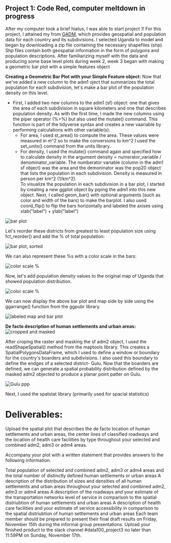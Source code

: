 ## Project 1: Code Red, computer meltdown in progress
After my computer took a brief hiatus, I was able to start project 1! 
For this project, I attained my from [GADM]( https://gadm.org/), which provides geospatial and population data for each country and its subdivisions. I selected Uganda to model and began by downloading a zip file containing the necessary shapefiles (shp). Shp files contain both geospatial information in the form of polygons and population descriptions.
After familiarizing myself with the data and producing some base level plots during week 2, week 3 began with making a geometric bar plot with a simple features object


**Creating a Geometric Bar Plot with your Simple Feature object:**
Now that we've added a new column to the adm1 oject that summarizes the total population for each subdivision, let's make a bar plot of the population density on this level.<br/>
- First, I added two new columns to the adm1 (sf) object: one that gives the area of each subdivision in square kilometers and one that describes population density. As with the first time, I made the new columns using the piper operator (%>%) but also used the mutate() command. This function is part of the tidyverse syntax and creates a new vaariable by performing calculations with other variable(s).<br/>
  - For area, I used st_area() to compute the area. These values were measured in m^2 so to make the conversions to km^2 I used the set_units() command from the units library.<br/>
  - For density, I used the mutate() command again and specified how to calculate density in the argument density = numerator_variable / denominator_variable. The numberator variable (column in the adm1 sf object) was the area and the demoninator was the pop20 object that lists the population in each subdivision. Density is measured in person per km^2 (1/km^2).<br/>
To visualize the population in each subdivision in a bar plot, I started by creating a new ggplot object by piping the adm1 into this new object. Next, I called geom_bar() with optional arguments (such as color and width of the bars) to make the barplot. I also used coord_flip() to flip the bars horizontally and labeled the axises using xlab("label") + ylab("label")<br/>

![bar plot](https://aeraposo.github.io/Data-440-Raposo/bar_plt_1.png)<br/>

Let's reorder these districts from greatest to least population size using fct_reorder() and add the % of total population:<br/>

![bar plot, sorted](https://aeraposo.github.io/Data-440-Raposo/bar_plt_1_sorted_and_labeled.png)<br/>

We can also represent these %s with a color scale in the bars:<br/>

![color scale %](https://aeraposo.github.io/Data-440-Raposo/colorful_%_plt.png)<br/>

Now, let's add population density values to the original map of Uganda that showed population distribution.<br/>

![color scale %](https://aeraposo.github.io/Data-440-Raposo/density_map.png)<br/>

We can now display the above bar plot and map side by side using the ggarrange() function from the ggpubr library.<br/>

![labeled map and bar plot](https://aeraposo.github.io/Data-440-Raposo/labeled_bar_map.png)<br/>

**De facto description of human settlements and urban areas:**<br/>
![cropped and masked](https://aeraposo.github.io/Data-440-Raposo/crop_mask1.png)<br/>

After croping the raster and masking the sf adm2 object, I used the readShapeSpatial() method from the maptools library. This creates a SpatialPolygonsDataFrame, which I used to define a window or boundary for the country's boarders and subdivisions. I also used this boundary to define the endges of a selected district- Gulu. Now that the boarders are defined, we can generate a spatial probability distribution defined by the masked adm2 objected to produce a planar point patter on Gulu.

![Gulu ppp](https://aeraposo.github.io/Data-440-Raposo/ppp_uga.png)

Next, I used the spatstat library (primarily used for spacial statistics)

# Deliverables:
Upload the spatial plot that describes the de facto location of human settlements and urban areas, the center lines of classified roadways and the location of health care facilities by type throughout your selected and combined adm2, adm3 or adm4 areas.

Accompany your plot with a written statement that provides answers to the following information.

Total population of selected and combined adm2, adm3 or adm4 areas and the total number of distinctly defined human settlements or urban areas
A description of the distribution of sizes and densities of all human settlements and urban areas throughout your selected and combined adm2, adm3 or adm4 areas
A description of the roadways and your estimate of the transportation networks level of service in comparison to the spatial distriubtion of human settlements and urban areas
A description of health care facilities and your estimate of service accessibility in comparison to the spatial distriubtion of human settlements and urban areas
Each team member should be prepared to present their final draft results on Friday, November 15th during the informal group presentations. Upload your finished product to the slack channel #data100_project3 no later than 11:59PM on Sunday, November 17th.
